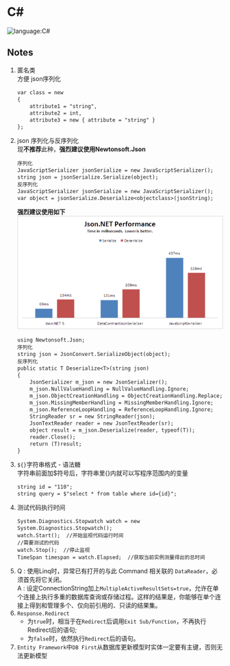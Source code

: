 # C\#
![language:C#](https://img.shields.io/badge/language-C%23-blue.svg)
## Notes
1. 匿名类 <br/> 方便 json序列化
    ```
    var class = new
    {
        attribute1 = "string",
        attribute2 = int,
        attribute3 = new { attribute = "string" }
    };
    ```
2. json 序列化与反序列化 <br />
    现**不推荐**此种，**强烈建议使用Newtonsoft.Json**
    ```
    序列化
    JavaScriptSerializer jsonSerialize = new JavaScriptSerializer();
    string json = jsonSerialize.Serialize(object);
    反序列化
    JavaScriptSerializer jsonSerialize = new JavaScriptSerializer();
    var object = jsonSerialize.Deserialize<objectclass>(jsonString);
    ```
    **强烈建议使用如下**
    ![json性能比较](../../Images/json性能对比.png)
    ```
    using Newtonsoft.Json;
    序列化
    string json = JsonConvert.SerializeObject(object);
    反序列化
    public static T Deserialize<T>(string json)
    {
        JsonSerializer m_json = new JsonSerializer();
        m_json.NullValueHandling = NullValueHandling.Ignore;
        m_json.ObjectCreationHandling = ObjectCreationHandling.Replace;
        m_json.MissingMemberHandling = MissingMemberHandling.Ignore;
        m_json.ReferenceLoopHandling = ReferenceLoopHandling.Ignore;
        StringReader sr = new StringReader(json);
        JsonTextReader reader = new JsonTextReader(sr);
        object result = m_json.Deserialize(reader, typeof(T));
        reader.Close();
        return (T)result;
    }
    ```
3. `${}`字符串格式 - 语法糖 <br/>
    字符串前面加$符号后，字符串里{}内就可以写程序范围内的变量
    ```
    string id = "110";
    string query = $"select * from table where id={id}";
    ```
4. 测试代码执行时间
    ```
    System.Diagnostics.Stopwatch watch = new System.Diagnostics.Stopwatch();
    watch.Start();  //开始监视代码运行时间
    //需要测试的代码
    watch.Stop();  //停止监视
    TimeSpan timespan = watch.Elapsed;  //获取当前实例测量得出的总时间
    ```
5. Q : 使用Linq时，异常已有打开的与此 Command 相关联的 `DataReader`，必须首先将它关闭。<br/>
    A : 设定ConnectionString加上`MultipleActiveResultSets=true`，允许在单个连接上执行多重的数据库查询或存储过程。这样的结果是，你能够在单个连接上得到和管理多个、仅向前引用的、只读的结果集。
6. `Response.Redirect`
    - 为`true`时，相当于在`Redirect`后调用`Exit Sub/Function`，不再执行Redirect后的语句;
    - 为`false`时，依然执行`Redirect`后的语句。
7. `Entity Framework`中`DB First`从数据库更新模型时实体一定要有主键，否则无法更新模型
